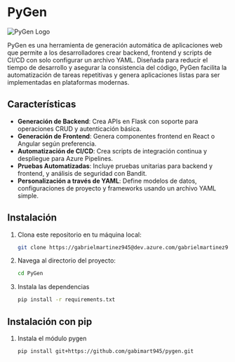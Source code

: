 # PyGen

![PyGen Logo](link-to-your-logo-if-available)

PyGen es una herramienta de generación automática de aplicaciones web que permite a los desarrolladores crear backend, frontend y scripts de CI/CD con solo configurar un archivo YAML. Diseñada para reducir el tiempo de desarrollo y asegurar la consistencia del código, PyGen facilita la automatización de tareas repetitivas y genera aplicaciones listas para ser implementadas en plataformas modernas.

## Características

- **Generación de Backend**: Crea APIs en Flask con soporte para operaciones CRUD y autenticación básica.
- **Generación de Frontend**: Genera componentes frontend en React o Angular según preferencia.
- **Automatización de CI/CD**: Crea scripts de integración continua y despliegue para Azure Pipelines.
- **Pruebas Automatizadas**: Incluye pruebas unitarias para backend y frontend, y análisis de seguridad con Bandit.
- **Personalización a través de YAML**: Define modelos de datos, configuraciones de proyecto y frameworks usando un archivo YAML simple.

## Instalación

1. Clona este repositorio en tu máquina local:
    ```bash
    git clone https://gabrielmartinez945@dev.azure.com/gabrielmartinez945/PyGen/_git/PyGen
    ```

2. Navega al directorio del proyecto:
    ```bash
    cd PyGen
    ```
   
3. Instala las dependencias
    ```bash
    pip install -r requirements.txt
    ```
   
## Instalación con pip

1. Instala el módulo pygen
   ```bash
   pip install git+https://github.com/gabimart945/pygen.git
   ```


